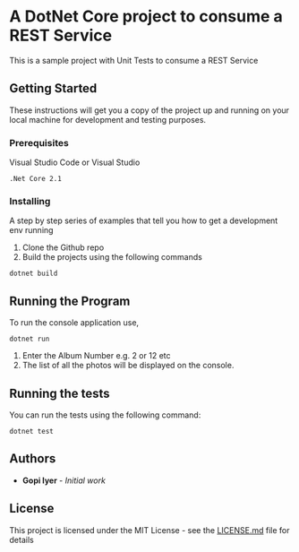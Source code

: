 # A DotNet Core project to consume a REST Service

This is a sample project with Unit Tests to consume a REST Service

## Getting Started

These instructions will get you a copy of the project up and running on your local machine for development and testing purposes. 

### Prerequisites

Visual Studio Code or Visual Studio
```
.Net Core 2.1
```

### Installing

A step by step series of examples that tell you how to get a development env running

1. Clone the Github repo
2. Build the projects using the following commands

```
dotnet build
```



## Running the Program

To run the console application use,
```
dotnet run
```
1. Enter the Album Number e.g. 2 or 12 etc
2. The list of all the photos will be displayed on the console.

## Running the tests

You can run the tests using the following command:
```
dotnet test
```

## Authors

* **Gopi Iyer** - *Initial work*


## License

This project is licensed under the MIT License - see the [LICENSE.md](LICENSE.md) file for details
